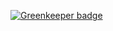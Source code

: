 
[![Greenkeeper badge](https://badges.greenkeeper.io/AvraamMavridis/roh-backend.svg)](https://greenkeeper.io/)
